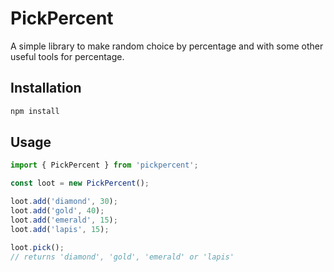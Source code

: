 # PickPercent

A simple library to make random choice by percentage and with some other useful tools for percentage.

## Installation

```sh
npm install
```

## Usage

```ts
import { PickPercent } from 'pickpercent';

const loot = new PickPercent();

loot.add('diamond', 30);
loot.add('gold', 40);
loot.add('emerald', 15);
loot.add('lapis', 15);

loot.pick();
// returns 'diamond', 'gold', 'emerald' or 'lapis'
```
